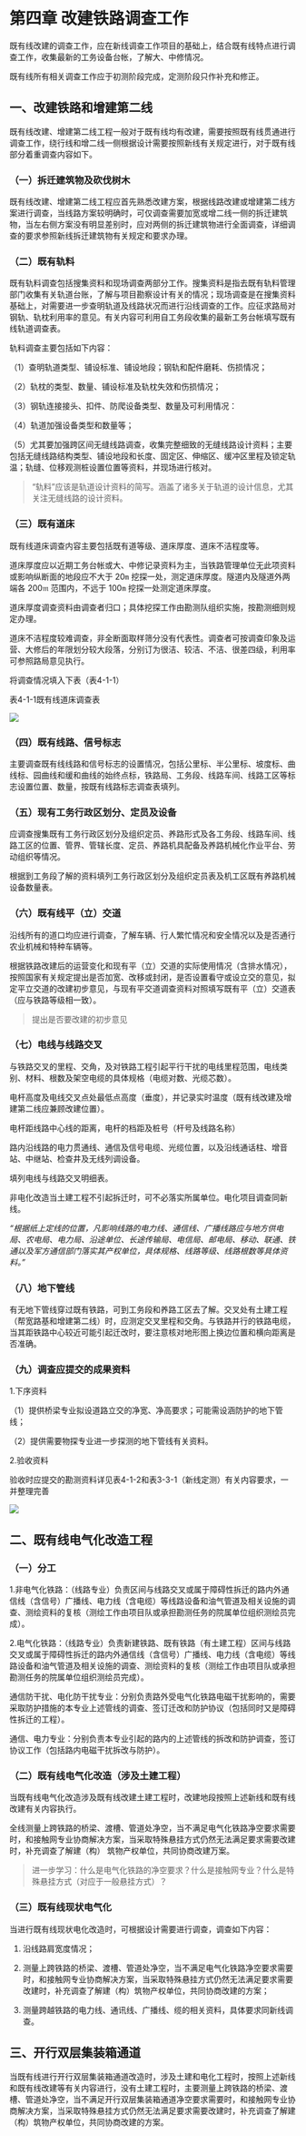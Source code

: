 # 第四章 改建铁路调查工作  

既有线改建的调查工作，应在新线调查工作项目的基础上，结合既有线特点进行调查工作，收集最新的工务设备台帐，了解大、中修情况。  

既有线所有相关调查工作应于初测阶段完成，定测阶段只作补充和修正。  

## 一、改建铁路和增建第二线  

既有线改建、增建第二线工程一般对于既有线均有改建，需要按照既有线贯通进行调查工作，绕行线和增二线一侧根据设计需要按照新线有关规定进行，对于既有线部分着重调查内容如下。

### （一）拆迁建筑物及砍伐树木  

既有线改建、增建第二线工程应首先熟悉改建方案，根据线路改建或增建第二线方案进行调查，当线路方案较明确时，可仅调查需要加宽或增二线一侧的拆迁建筑物，当左右侧方案没有明显差别时，应对两侧的拆迁建筑物进行全面调查，详细调查的要求参照新线拆迁建筑物有关规定和要求办理。  

### （二）既有轨料  

既有轨料调查包括搜集资料和现场调查两部分工作。搜集资料是指去既有轨料管理部门收集有关轨道台账，了解与项目勘察设计有关的情况；现场调查是在搜集资料基础上，对需要进一步查明轨道及线路状况而进行沿线调查的工作。应征求路局对钢轨、轨枕利用率的意见。有关内容可利用自工务段收集的最新工务台帐填写既有线轨道调查表。  

轨料调查主要包括如下内容：  

（1）查明轨道类型、铺设标准、铺设地段；钢轨和配件磨耗、伤损情况；  

（2）轨枕的类型、数量、铺设标准及轨枕失效和伤损情况；

（3）钢轨连接接头、扣件、防爬设备类型、数量及可利用情况：  

（4）轨道加强设备类型和数量等；  

（5）尤其要加强跨区间无缝线路调查，收集完整细致的无缝线路设计资料；主要包括无缝线路结构类型、铺设地段和长度、固定区、伸缩区、缓冲区里程及锁定轨温；轨缝、位移观测桩设置位置等资料，并现场进行核对。 

> “轨料”应该是轨道设计资料的简写。涵盖了诸多关于轨道的设计信息，尤其关注无缝线路的设计资料。 

### （三）既有道床  

既有线道床调查内容主要包括既有道等级、道床厚度、道床不洁程度等。  

道床厚度应以近期工务台帐或大、中修记录资料为主，当铁路管理单位无此项资料或影响纵断面的地段应不大于 $20\mathtt{m}$ 挖探一处，测定道床厚度。隧道内及隧道外两端各 $200\mathfrak{m}$ 范围内，不远于 $100\mathtt{m}$ 挖探一处测定道床厚度。  

道床厚度调查资料由调查者归口；具体挖探工作由勘测队组织实施，按勘测细则规定办理。  

道床不洁程度较难调查，非全断面取样筛分没有代表性。调查者可按调查印象及运营、大修后的年限划分较大段落，分别订为很洁、较洁、不洁、很差四级，利用率可参照路局意见执行。  

将调查情况填入下表（表4-1-1）  

表4-1-1既有线道床调查表  

![](images/78dc1bbe7c54bc1fba5302e82dadc753e62073463dcf13dda3f29e6ed6c7c1fb.jpg)  

### （四）既有线路、信号标志

主要调查既有线线路和信号标志的设置情况，包括公里标、半公里标、坡度标、曲线标、园曲线和缓和曲线的始终点标，铁路局、工务段、线路车间、线路工区等标志设置位置、数量，按既有线路标志调查表填列。  

### （五）现有工务行政区划分、定员及设备  

应调查搜集既有工务行政区划分及组织定员、养路形式及各工务段、线路车间、线路工区的位置、管界、管辖长度、定员、养路机具配备及养路机械化作业平台、劳动组织等情况。  

根据到工务段了解的资料填列工务行政区划分及组织定员表及机工区既有养路机械设备数量表。  

### （六）既有线平（立）交道  

沿线所有的道口均应进行调查，了解车辆、行人繁忙情况和安全情况以及是否通行农业机械和特种车辆等。  

根据铁路改建后的运营变化和现有平（立）交道的实际使用情况（含排水情况），按照国家有关规定提出是否加宽、改移或封闭，是否设置看守或设立交的意见，拟定平立交道的改建初步意见，与现有平交道调查资料对照填写既有平（立）交道表（应与铁路等级相一致）。  

> 提出是否要改建的初步意见

### （七）电线与线路交叉  

与铁路交叉的里程、交角，及对铁路工程引起平行干扰的电线里程范围，电线类别、材料、根数及架空电缆的具体规格（电缆对数、光缆芯数）。  

电杆高度及电线交叉点处最低点高度（垂度），并记录实时温度（既有线改建及增建第二线应兼顾改建位置）。  

电杆距线路中心线的距离，电杆的档距及桩号（杆号及线路名称）  

路内沿线路的电力贯通线、通信及信号电缆、光缆位置，以及沿线通话柱、增音站、中继站、检查井及无线列调设备。  

填列电线与线路交叉明细表。  

非电化改造当土建工程不引起拆迁时，可不必落实所属单位。电化项目调查同新线。 

*“根据纸上定线的位置，凡影响线路的电力线、通信线、广播线路应与地方供电局、农电局、电力局、沿途单位、长途传输局、电信局、邮电局、移动、联通、铁通以及军方通信部门落实其产权单位，具体规格、线路等级、线路根数等具体资料。”* 

### （八）地下管线  

有无地下管线穿过既有铁路，可到工务段和养路工区去了解。交叉处有土建工程（帮宽路基和增建第二线）时，应测定交叉里程和交角。与铁路并行的铁路电缆，当其距铁路中心较近可能引起迁改时，要注意核对地形图上换边位置和横向距离是否准确。  

### （九）调查应提交的成果资料  

1.下序资料  

（1）提供桥梁专业拟设道路立交的净宽、净高要求；可能需设涵防护的地下管线；  

（2）提供需要物探专业进一步探测的地下管线有关资料。

2.验收资料  

验收时应提交的勘测资料详见表4-1-2和表3-3-1（新线定测）有关内容要求，一并整理完善  

![](images/1bed04595648ac2d2cb3419b9c8d2ace91cea9c2caa003e7470a7e9a5dbf5990.jpg)  

## 二、既有线电气化改造工程  

### （一）分工  

1.非电气化铁路：（线路专业）负责区间与线路交叉或属于障碍性拆迁的路内外通信线（含信号）广播线、电力线（含电缆）等线路设备和油气管道及相关设施的调查、测绘资料的复核（测绘工作由项目队或承担勘测任务的院属单位组织测绘员完成）。  

2.电气化铁路：（线路专业）负责新建铁路、既有铁路（有土建工程）区间与线路交叉或属于障碍性拆迁的路内外通信线（含信号）广播线、电力线（含电缆）等线路设备和油气管道及相关设施的调查、测绘资料的复核（测绘工作由项目队或承担勘测任务的院属单位组织测绘员完成）。  

通信防干扰、电化防干扰专业：分别负责路外受电气化铁路电磁干扰影响的，需要采取防护措施的本专业上述管线的调查、签订迁改和防护协议（包括同时又是障碍性拆迁的工程）。  

通信、电力专业：分别负责本专业引起的路内的上述管线的拆改和防护调查，签订协议工作（包括路内电磁干扰拆改与防护）。  

### （二）既有线电气化改造（涉及土建工程）  

当既有线电气化改造涉及既有线改建土建工程时，改建地段按照上述新线和既有线改建有关内容执行。  

全线测量上跨铁路的桥梁、渡槽、管道处净空，当不满足电气化铁路净空要求需要时，和接触网专业协商解决方案，当采取特殊悬挂方式仍然无法满足要求需要改建时，补充调查了解建（构）  筑物产权单位，共同协商改建万案。  

> 进一步学习：什么是电气化铁路的净空要求？什么是接触网专业？什么是特殊悬挂方式（对应于一般悬挂方式）？

### （三）既有线现状电气化  

当进行既有线现状电化改造时，可根据设计需要进行调查，调查如下内容：  

1. 沿线路肩宽度情况；  

2. 测量上跨铁路的桥梁、渡槽、管道处净空，当不满足电气化铁路净空要求需要时，和接触网专业协商解决方案，当采取特殊悬挂方式仍然无法满足要求需要改建时，补充调查了解建（构）筑物产权单位，共同协商改建的方案；  

3. 测量跨越铁路的电力线、通讯线、广播线、缆的相关资料，具体要求同新线调查。  

## 三、开行双层集装箱通道  

当既有线进行开行双层集装箱通道改造时，涉及土建和电化工程时，按照上述新线和既有线改建等有关内容进行，没有土建工程时，主要测量上跨铁路的桥梁、渡槽、管道处净空，当不满足开行双层集装箱通道净空要求需要时，和接触网专业协商解决方案，当采取特殊悬挂方式仍然无法满足要求需要改建时，补充调查了解建（构）筑物产权单位，共同协商改建的方案。  